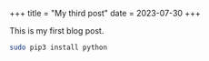 +++
title = "My third post"
date = 2023-07-30
+++

This is my first blog post.

```bash
sudo pip3 install python
```
